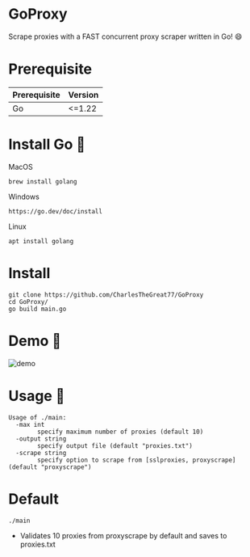# GoProxy
Scrape proxies with a FAST concurrent proxy scraper written in Go! 😄


# Prerequisite
| Prerequisite | Version |
|--------------|---------|
| Go           |  <=1.22 |


# Install Go 🚀
MacOS
```
brew install golang
```
Windows 
```
https://go.dev/doc/install
```
Linux
```
apt install golang
```

# Install 
```
git clone https://github.com/CharlesTheGreat77/GoProxy
cd GoProxy/
go build main.go
```

# Demo 🫡
![demo](https://github.com/CharlesTheGreat77/GoProxy/assets/27988707/aabf821e-fa81-4b5e-847f-dacfe0518833)


# Usage 👀
```
Usage of ./main:
  -max int
    	specify maximum number of proxies (default 10)
  -output string
    	specify output file (default "proxies.txt")
  -scrape string
    	specify option to scrape from [sslproxies, proxyscrape] (default "proxyscrape")
```

# Default 
```
./main
```
- Validates 10 proxies from proxyscrape by default and saves to proxies.txt
